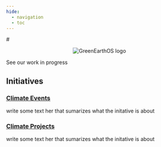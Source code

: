 ```yaml
---
hide:
  - navigation
  - toc
---
```

#<center><img src="https://user-images.githubusercontent.com/37763229/124855526-ea40cd00-df5d-11eb-9725-f7ab199042d8.png" alt="GreenEarthOS logo"></center>

See our work in progress

## Initiatives

### [Climate Events](Climate-Events.md)
write some text her that sumarizes what the initative is about

### [Climate Projects](Climate-Projects.md)
write some text her that sumarizes what the initative is about
